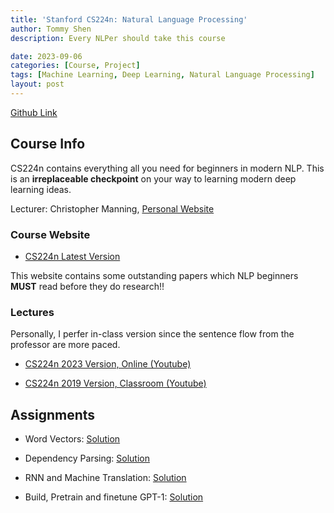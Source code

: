 ```yaml
---
title: 'Stanford CS224n: Natural Language Processing'
author: Tommy Shen
description: Every NLPer should take this course

date: 2023-09-06
categories: [Course, Project]
tags: [Machine Learning, Deep Learning, Natural Language Processing]
layout: post
---
```


[Github Link](https://github.com/Ghostlikei/cs224n_nlp/tree/main)

## Course Info

CS224n contains everything all you need for beginners in modern NLP. This is an **irreplaceable checkpoint** on your way to learning modern deep learning ideas. 

Lecturer: Christopher Manning, [Personal Website](https://nlp.stanford.edu/~manning/)

### Course Website

- [CS224n Latest Version](https://web.stanford.edu/class/cs224n/)

This website contains some outstanding papers which NLP beginners **MUST** read before they do research!!

### Lectures

Personally, I perfer in-class version since the sentence flow from the professor are more paced. 

- [CS224n 2023 Version, Online (Youtube)](https://www.youtube.com/watch?v=rmVRLeJRkl4&list=PLoROMvodv4rMFqRtEuo6SGjY4XbRIVRd4)

- [CS224n 2019 Version, Classroom (Youtube)](https://www.youtube.com/watch?v=8rXD5-xhemo&list=PLoROMvodv4rOhcuXMZkNm7j3fVwBBY42z)

## Assignments

- Word Vectors: [Solution](https://github.com/Ghostlikei/cs224n_nlp/tree/main/assignments/a2)

- Dependency Parsing: [Solution](https://github.com/Ghostlikei/cs224n_nlp/tree/main/assignments/a3)

- RNN and Machine Translation: [Solution](https://github.com/Ghostlikei/cs224n_nlp/tree/main/assignments/a4/student)

- Build, Pretrain and finetune GPT-1: [Solution](https://github.com/Ghostlikei/cs224n_nlp/tree/main/assignments/a5/student_2023)